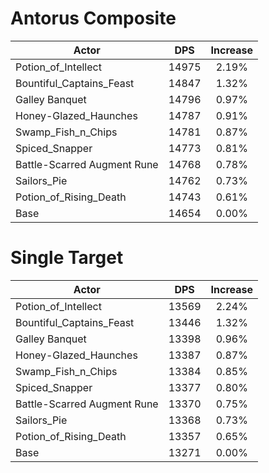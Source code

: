 # Antorus Composite
| Actor | DPS | Increase |
|---|:---:|:---:|
|Potion_of_Intellect|14975|2.19%|
|Bountiful_Captains_Feast|14847|1.32%|
|Galley Banquet|14796|0.97%|
|Honey-Glazed_Haunches|14787|0.91%|
|Swamp_Fish_n_Chips|14781|0.87%|
|Spiced_Snapper|14773|0.81%|
|Battle-Scarred Augment Rune|14768|0.78%|
|Sailors_Pie|14762|0.73%|
|Potion_of_Rising_Death|14743|0.61%|
|Base|14654|0.00%|

# Single Target
| Actor | DPS | Increase |
|---|:---:|:---:|
|Potion_of_Intellect|13569|2.24%|
|Bountiful_Captains_Feast|13446|1.32%|
|Galley Banquet|13398|0.96%|
|Honey-Glazed_Haunches|13387|0.87%|
|Swamp_Fish_n_Chips|13384|0.85%|
|Spiced_Snapper|13377|0.80%|
|Battle-Scarred Augment Rune|13370|0.75%|
|Sailors_Pie|13368|0.73%|
|Potion_of_Rising_Death|13357|0.65%|
|Base|13271|0.00%|
